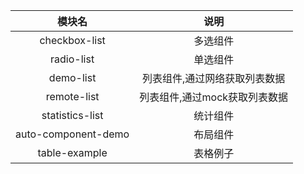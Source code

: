 | 模块名 | 说明      |
|:--------:| :-------------:|
| checkbox-list   |   多选组件 |
| radio-list    |   单选组件 |
| demo-list    |   列表组件,通过网络获取列表数据 |
| remote-list    |   列表组件,通过mock获取列表数据 |
| statistics-list    |   统计组件 |
| auto-component-demo    |   布局组件 |
| table-example    |   表格例子 |

